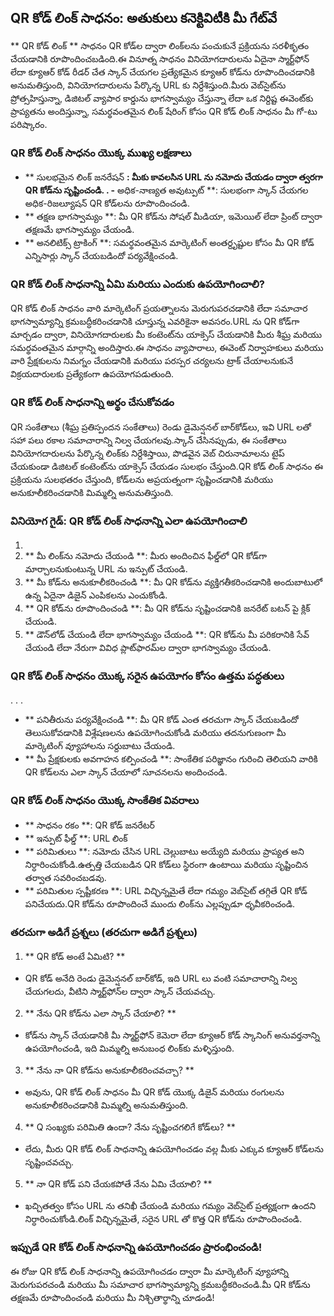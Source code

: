 ## QR కోడ్ లింక్ సాధనం: అతుకులు కనెక్టివిటీకి మీ గేట్‌వే

** QR కోడ్ లింక్ ** సాధనం QR కోడ్‌ల ద్వారా లింక్‌లను పంచుకునే ప్రక్రియను సరళీకృతం చేయడానికి రూపొందించబడింది.ఈ వినూత్న సాధనం వినియోగదారులను ఏదైనా స్మార్ట్‌ఫోన్ లేదా క్యూఆర్ కోడ్ రీడర్ చేత స్కాన్ చేయగల ప్రత్యేకమైన క్యూఆర్ కోడ్‌ను రూపొందించడానికి అనుమతిస్తుంది, వినియోగదారులను పేర్కొన్న URL కు నిర్దేశిస్తుంది.మీరు వెబ్‌సైట్‌ను ప్రోత్సహిస్తున్నా, డిజిటల్ వ్యాపార కార్డును భాగస్వామ్యం చేస్తున్నా లేదా ఒక నిర్దిష్ట ఈవెంట్‌కు ప్రాప్యతను అందిస్తున్నా, సమర్థవంతమైన లింక్ షేరింగ్ కోసం QR కోడ్ లింక్ సాధనం మీ గో-టు పరిష్కారం.

### QR కోడ్ లింక్ సాధనం యొక్క ముఖ్య లక్షణాలు
- ** సులభమైన లింక్ జనరేషన్ **: మీకు కావలసిన URL ను నమోదు చేయడం ద్వారా త్వరగా QR కోడ్‌ను సృష్టించండి.
.
-** అధిక-నాణ్యత అవుట్పుట్ **: సులభంగా స్కాన్ చేయగల అధిక-రిజల్యూషన్ QR కోడ్‌లను రూపొందించండి.
- ** తక్షణ భాగస్వామ్యం **: మీ QR కోడ్‌ను సోషల్ మీడియా, ఇమెయిల్ లేదా ప్రింట్ ద్వారా తక్షణమే భాగస్వామ్యం చేయండి.
- ** అనలిటిక్స్ ట్రాకింగ్ **: సమర్థవంతమైన మార్కెటింగ్ అంతర్దృష్టుల కోసం మీ QR కోడ్ ఎన్నిసార్లు స్కాన్ చేయబడిందో పర్యవేక్షించండి.

### QR కోడ్ లింక్ సాధనాన్ని ఏమి మరియు ఎందుకు ఉపయోగించాలి?
QR కోడ్ లింక్ సాధనం వారి మార్కెటింగ్ ప్రయత్నాలను మెరుగుపరచడానికి లేదా సమాచార భాగస్వామ్యాన్ని క్రమబద్ధీకరించడానికి చూస్తున్న ఎవరికైనా అవసరం.URL ను QR కోడ్‌గా మార్చడం ద్వారా, వినియోగదారులకు మీ కంటెంట్‌ను యాక్సెస్ చేయడానికి మీరు శీఘ్ర మరియు సమర్థవంతమైన మార్గాన్ని అందిస్తారు.ఈ సాధనం వ్యాపారాలు, ఈవెంట్ నిర్వాహకులు మరియు వారి ప్రేక్షకులను నిమగ్నం చేయడానికి మరియు పరస్పర చర్యలను ట్రాక్ చేయాలనుకునే విక్రయదారులకు ప్రత్యేకంగా ఉపయోగపడుతుంది.

### QR కోడ్ లింక్ సాధనాన్ని అర్థం చేసుకోవడం
QR సంకేతాలు (శీఘ్ర ప్రతిస్పందన సంకేతాలు) రెండు డైమెన్షనల్ బార్‌కోడ్‌లు, ఇవి URL లతో సహా పలు రకాల సమాచారాన్ని నిల్వ చేయగలవు.స్కాన్ చేసినప్పుడు, ఈ సంకేతాలు వినియోగదారులను పేర్కొన్న లింక్‌కు నిర్దేశిస్తాయి, పొడవైన వెబ్ చిరునామాలను టైప్ చేయకుండా డిజిటల్ కంటెంట్‌ను యాక్సెస్ చేయడం సులభం చేస్తుంది.QR కోడ్ లింక్ సాధనం ఈ ప్రక్రియను సులభతరం చేస్తుంది, కోడ్‌లను అప్రయత్నంగా సృష్టించడానికి మరియు అనుకూలీకరించడానికి మిమ్మల్ని అనుమతిస్తుంది.

### వినియోగ గైడ్: QR కోడ్ లింక్ సాధనాన్ని ఎలా ఉపయోగించాలి
1.
2. ** మీ లింక్‌ను నమోదు చేయండి **: మీరు అందించిన ఫీల్డ్‌లో QR కోడ్‌గా మార్చాలనుకుంటున్న URL ను ఇన్పుట్ చేయండి.
3. ** మీ కోడ్‌ను అనుకూలీకరించండి **: మీ QR కోడ్‌ను వ్యక్తిగతీకరించడానికి అందుబాటులో ఉన్న ఏదైనా డిజైన్ ఎంపికలను ఎంచుకోండి.
4. ** QR కోడ్‌ను రూపొందించండి **: మీ QR కోడ్‌ను సృష్టించడానికి జనరేట్ బటన్ పై క్లిక్ చేయండి.
5. ** డౌన్‌లోడ్ చేయండి లేదా భాగస్వామ్యం చేయండి **: QR కోడ్‌ను మీ పరికరానికి సేవ్ చేయండి లేదా నేరుగా వివిధ ప్లాట్‌ఫారమ్‌ల ద్వారా భాగస్వామ్యం చేయండి.

### QR కోడ్ లింక్ సాధనం యొక్క సరైన ఉపయోగం కోసం ఉత్తమ పద్ధతులు
.
.
.
- ** పనితీరును పర్యవేక్షించండి **: మీ QR కోడ్ ఎంత తరచుగా స్కాన్ చేయబడిందో తెలుసుకోవడానికి విశ్లేషణలను ఉపయోగించుకోండి మరియు తదనుగుణంగా మీ మార్కెటింగ్ వ్యూహాలను సర్దుబాటు చేయండి.
- ** మీ ప్రేక్షకులకు అవగాహన కల్పించండి **: సాంకేతిక పరిజ్ఞానం గురించి తెలియని వారికి QR కోడ్‌లను ఎలా స్కాన్ చేయాలో సూచనలను అందించండి.

### QR కోడ్ లింక్ సాధనం యొక్క సాంకేతిక వివరాలు
- ** సాధనం రకం **: QR కోడ్ జనరేటర్
- ** ఇన్పుట్ ఫీల్డ్ **: URL లింక్
- ** పరిమితులు **: నమోదు చేసిన URL చెల్లుబాటు అయ్యేది మరియు ప్రాప్యత అని నిర్ధారించుకోండి.ఉత్పత్తి చేయబడిన QR కోడ్‌లు స్థిరంగా ఉంటాయి మరియు సృష్టించిన తర్వాత సవరించబడవు.
- ** పరిమితుల స్పష్టీకరణ **: URL విచ్ఛిన్నమైతే లేదా గమ్యం వెబ్‌సైట్ తగ్గితే QR కోడ్ పనిచేయదు.QR కోడ్‌ను రూపొందించే ముందు లింక్‌ను ఎల్లప్పుడూ ధృవీకరించండి.

### తరచుగా అడిగే ప్రశ్నలు (తరచుగా అడిగే ప్రశ్నలు)

1. ** QR కోడ్ అంటే ఏమిటి? **
- QR కోడ్ అనేది రెండు డైమెన్షనల్ బార్‌కోడ్, ఇది URL లు వంటి సమాచారాన్ని నిల్వ చేయగలదు, వీటిని స్మార్ట్‌ఫోన్‌ల ద్వారా స్కాన్ చేయవచ్చు.

2. ** నేను QR కోడ్‌ను ఎలా స్కాన్ చేయాలి? **
- కోడ్‌ను స్కాన్ చేయడానికి మీ స్మార్ట్‌ఫోన్ కెమెరా లేదా క్యూఆర్ కోడ్ స్కానింగ్ అనువర్తనాన్ని ఉపయోగించండి, ఇది మిమ్మల్ని అనుబంధ లింక్‌కు మళ్ళిస్తుంది.

3. ** నేను నా QR కోడ్‌ను అనుకూలీకరించవచ్చా? **
- అవును, QR కోడ్ లింక్ సాధనం మీ QR కోడ్ యొక్క డిజైన్ మరియు రంగులను అనుకూలీకరించడానికి మిమ్మల్ని అనుమతిస్తుంది.

4. ** Q సంఖ్యకు పరిమితి ఉందా? నేను సృష్టించగలిగే కోడ్‌లు? **
- లేదు, మీరు QR కోడ్ లింక్ సాధనాన్ని ఉపయోగించడం వల్ల మీకు ఎక్కువ క్యూఆర్ కోడ్‌లను సృష్టించవచ్చు.

5. ** నా QR కోడ్ పని చేయకపోతే నేను ఏమి చేయాలి? **
- ఖచ్చితత్వం కోసం URL ను తనిఖీ చేయండి మరియు గమ్యం వెబ్‌సైట్ ప్రత్యక్షంగా ఉందని నిర్ధారించుకోండి.లింక్ విచ్ఛిన్నమైతే, సరైన URL తో కొత్త QR కోడ్‌ను రూపొందించండి.

### ఇప్పుడే QR కోడ్ లింక్ సాధనాన్ని ఉపయోగించడం ప్రారంభించండి!
ఈ రోజు QR కోడ్ లింక్ సాధనాన్ని ఉపయోగించడం ద్వారా మీ మార్కెటింగ్ వ్యూహాన్ని మెరుగుపరచండి మరియు మీ సమాచార భాగస్వామ్యాన్ని క్రమబద్ధీకరించండి.మీ QR కోడ్‌ను తక్షణమే రూపొందించండి మరియు మీ నిశ్చితార్థాన్ని చూడండి!